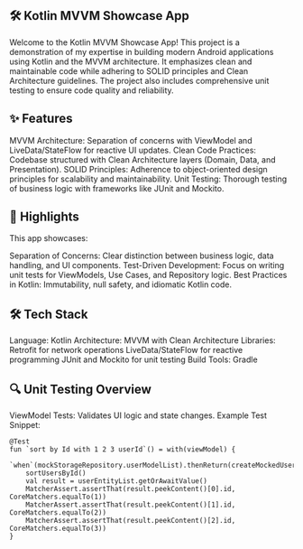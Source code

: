 ## 🛠️ Kotlin MVVM Showcase App

Welcome to the Kotlin MVVM Showcase App! This project is a demonstration of my expertise in building modern Android applications using Kotlin and the MVVM architecture. It emphasizes clean and maintainable code while adhering to SOLID principles and Clean Architecture guidelines. The project also includes comprehensive unit testing to ensure code quality and reliability.

## ✨ Features

MVVM Architecture: Separation of concerns with ViewModel and LiveData/StateFlow for reactive UI updates.
Clean Code Practices: Codebase structured with Clean Architecture layers (Domain, Data, and Presentation).
SOLID Principles: Adherence to object-oriented design principles for scalability and maintainability.
Unit Testing: Thorough testing of business logic with frameworks like JUnit and Mockito.

## 🎯 Highlights

This app showcases:

Separation of Concerns: Clear distinction between business logic, data handling, and UI components.
Test-Driven Development: Focus on writing unit tests for ViewModels, Use Cases, and Repository logic.
Best Practices in Kotlin: Immutability, null safety, and idiomatic Kotlin code.

## 🛠️ Tech Stack

Language: Kotlin
Architecture: MVVM with Clean Architecture
Libraries:
Retrofit for network operations
LiveData/StateFlow for reactive programming
JUnit and Mockito for unit testing
Build Tools: Gradle

## 🔍 Unit Testing Overview

ViewModel Tests: Validates UI logic and state changes.
Example Test Snippet:

```
@Test
fun `sort by Id with 1 2 3 userId`() = with(viewModel) {
    `when`(mockStorageRepository.userModelList).thenReturn(createMockedUserListWith123UserId())
    sortUsersById()
    val result = userEntityList.getOrAwaitValue()
    MatcherAssert.assertThat(result.peekContent()[0].id, CoreMatchers.equalTo(1))
    MatcherAssert.assertThat(result.peekContent()[1].id, CoreMatchers.equalTo(2))
    MatcherAssert.assertThat(result.peekContent()[2].id, CoreMatchers.equalTo(3))
}
```
